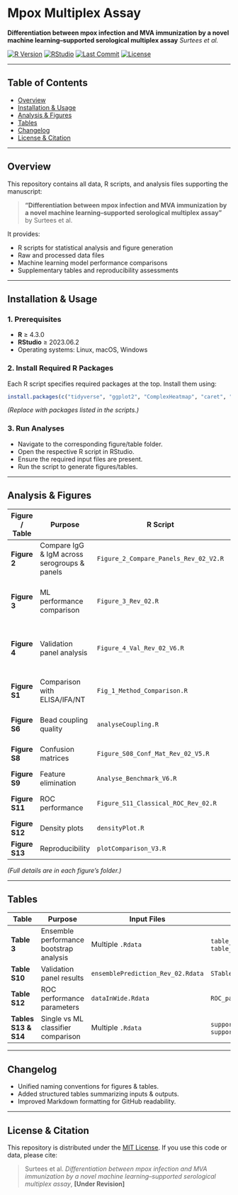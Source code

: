 # Mpox Multiplex Assay

**Differentiation between mpox infection and MVA immunization by a novel machine learning–supported serological multiplex assay**
*Surtees et al.*

[![R Version](https://img.shields.io/badge/R-v4.3.0-blue.svg)](https://cran.r-project.org/)
[![RStudio](https://img.shields.io/badge/RStudio-2025.05.1-blue.svg)](https://posit.co/)
[![Last Commit](https://img.shields.io/github/last-commit/RKI-ZBS/bead-based_multiplex/)](https://github.com/RKI-ZBS/bead-based_multiplex/commits/main)
[![License](https://img.shields.io/badge/license-MIT-green.svg)](LICENSE)

---

## **Table of Contents**

* [Overview](#overview)
* [Installation & Usage](#installation--usage)
* [Analysis & Figures](#analysis--figures)
* [Tables](#tables)
* [Changelog](#changelog)
* [License & Citation](#license--citation)

---

## **Overview**

This repository contains all data, R scripts, and analysis files supporting the manuscript:

> **“Differentiation between mpox infection and MVA immunization by a novel machine learning–supported serological multiplex assay”**
> by Surtees et al.

It provides:

* R scripts for statistical analysis and figure generation
* Raw and processed data files
* Machine learning model performance comparisons
* Supplementary tables and reproducibility assessments

---

## **Installation & Usage**

### **1. Prerequisites**

* **R** ≥ 4.3.0
* **RStudio** ≥ 2023.06.2
* Operating systems: Linux, macOS, Windows

### **2. Install Required R Packages**

Each R script specifies required packages at the top.
Install them using:

```R
install.packages(c("tidyverse", "ggplot2", "ComplexHeatmap", "caret", "yardstick"))
```

*(Replace with packages listed in the scripts.)*

### **3. Run Analyses**

* Navigate to the corresponding figure/table folder.
* Open the respective R script in RStudio.
* Ensure the required input files are present.
* Run the script to generate figures/tables.

---

## **Analysis & Figures**

| Figure / Table | Purpose                                      | R Script                              | Input Files                                                                           | Output                                                  |
| -------------- | -------------------------------------------- | ------------------------------------- | ------------------------------------------------------------------------------------- | ------------------------------------------------------- |
| **Figure 2**   | Compare IgG & IgM across serogroups & panels | `Figure_2_Compare_Panels_Rev_02_V2.R` | `dataInputComparePanels.Rdata`                                                        | Spider plots, antigen ratios, IgM plots                 |
| **Figure 3**   | ML performance comparison                    | `Figure_3_Rev_02.R`                   | `dataInMeta.Rdata`, `statisticalDataCombined.Rdata`                                   | F1 plots, circular misclassification plots, freq tables |
| **Figure 4**   | Validation panel analysis                    | `Figure_4_Val_Rev_02_V6.R`            | `dataInputComparison.Rdata`, `ensemblePrediction_Rev_02.Rdata`, `heatmap_input.Rdata` | IgG/IgM heatmaps, ensemble confusion matrices           |
| **Figure S1**  | Comparison with ELISA/IFA/NT                 | `Fig_1_Method_Comparison.R`           | Multiple `.Rdata` inputs                                                              | Correlation plots, Passing-Bablok regression            |
| **Figure S6**  | Bead coupling quality                        | `analyseCoupling.R`                   | `dataInputBatch.Rdata`, `dataInputPlotting.Rdata`                                     | Coupling control and variability plots                  |
| **Figure S8**  | Confusion matrices                           | `Figure_S08_Conf_Mat_Rev_02_V5.R`     | `ensembleCombined_Rev_02.Rdata`                                                       | Confusion matrix PDFs & PNGs                            |
| **Figure S9**  | Feature elimination                          | `Analyse_Benchmark_V6.R`              | `dataInputFeatElim.Rdata`                                                             | F1 impact plots                                         |
| **Figure S11** | ROC performance                              | `Figure_S11_Classical_ROC_Rev_02.R`   | `dataInWide.Rdata`                                                                    | ROC curves, threshold parameters                        |
| **Figure S12** | Density plots                                | `densityPlot.R`                       | `dataInputComparePanels.Rdata`, `heatmap_input.Rdata`                                 | Density plots                                           |
| **Figure S13** | Reproducibility                              | `plotComparison_V3.R`                 | `dataInRep.Rdata`, `dataInRepSpoxFiltered.Rdata`                                      | Reproducibility figure                                  |

*(Full details are in each figure’s folder.)*

---

## **Tables**

| Table                | Purpose                                 | Input Files                       | Output                                                   |
| -------------------- | --------------------------------------- | --------------------------------- | -------------------------------------------------------- |
| **Table 3**          | Ensemble performance bootstrap analysis | Multiple `.Rdata`                 | `table_3.xlsx`, `table_s11.xlsx`, `table_s12.xlsx`       |
| **Table S10**        | Validation panel results                | `ensemblePrediction_Rev_02.Rdata` | `STableEnsemblePrediction.xlsx`                          |
| **Table S12**        | ROC performance parameters              | `dataInWide.Rdata`                | `ROC_parameters_classic.xlsx`                            |
| **Tables S13 & S14** | Single vs ML classifier comparison      | Multiple `.Rdata`                 | `supporting_table_s13.xlsx`, `supporting_table_s14.xlsx` |

---

## **Changelog**

* Unified naming conventions for figures & tables.
* Added structured tables summarizing inputs & outputs.
* Improved Markdown formatting for GitHub readability.

---

## **License & Citation**

This repository is distributed under the [MIT License](LICENSE).
If you use this code or data, please cite:

> Surtees et al. *Differentiation between mpox infection and MVA immunization by a novel machine learning–supported serological multiplex assay*, **\[Under Revision]**
